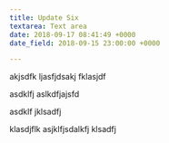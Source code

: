 ```yaml
---
title: Update Six
textarea: Text area
date: 2018-09-17 08:41:49 +0000
date_field: 2018-09-15 23:00:00 +0000

---
```

akjsdfk ljasfjdsakj fklasjdf 

asdklfj aslkdfjajsfd

asdklf jklsadfj

klasdjflk asjklfjsdalkfj klsadfj